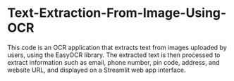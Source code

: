 # Text-Extraction-From-Image-Using-OCR
This code is an OCR application that extracts text from images uploaded by users, using the EasyOCR library. The extracted text is then processed to extract information such as email, phone number, pin code, address, and website URL, and displayed on a Streamlit web app interface.
